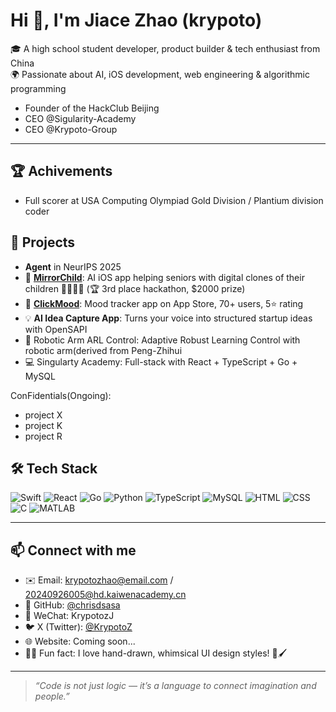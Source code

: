# Hi 👋, I'm Jiace Zhao (krypoto)

🎓 A high school student developer, product builder & tech enthusiast from China  
🌍 Passionate about AI, iOS development, web engineering & algorithmic programming

- Founder of the HackClub Beijing
- CEO @Sigularity-Academy
- CEO @Krypoto-Group
---

## 🏆 Achivements
- Full scorer at USA Computing Olympiad Gold Division / Plantium division coder

## 🚀 Projects

- **Agent** in NeurIPS 2025
- 🔧 [**MirrorChild**](https://github.com/jiacezhao/mirrorchild): AI iOS app helping seniors with digital clones of their children 👵🏻👨‍💻 (🏆 3rd place hackathon, $2000 prize)
- 📱 [**ClickMood**](https://apps.apple.com/app/id...): Mood tracker app on App Store, 70+ users, 5⭐ rating
- 💡 **AI Idea Capture App**: Turns your voice into structured startup ideas with OpenSAPI
- 🤖 Robotic Arm ARL Control: Adaptive Robust Learning Control with robotic arm(derived from Peng-Zhihui 
- 💻 Singularty Academy: Full-stack with React + TypeScript + Go + MySQL
  

ConFidentials(Ongoing):
  - project X
  - project K
  - project R



## 🛠️ Tech Stack

![Swift](https://img.shields.io/badge/-Swift-FA7343?logo=swift&logoColor=white)
![React](https://img.shields.io/badge/-React-61DAFB?logo=react&logoColor=black)
![Go](https://img.shields.io/badge/-Go-00ADD8?logo=go&logoColor=white)
![Python](https://img.shields.io/badge/-Python-3776AB?logo=python&logoColor=white)
![TypeScript](https://img.shields.io/badge/-TypeScript-3178C6?logo=typescript&logoColor=white)
![MySQL](https://img.shields.io/badge/-MySQL-4479A1?logo=mysql&logoColor=white)
![HTML](https://img.shields.io/badge/-HTML-E34F26?logo=html5&logoColor=white)
![CSS](https://img.shields.io/badge/-CSS-1572B6?logo=css3&logoColor=white)
![C](https://img.shields.io/badge/-C-00599C?logo=c&logoColor=white)
![MATLAB](https://img.shields.io/badge/-MATLAB-0076A8?logo=mathworks&logoColor=white)

---

## 📫 Connect with me

- ✉️ Email: krypotozhao@email.com  / 20240926005@hd.kaiwenacademy.cn
- 🐙 GitHub: [@chrisdsasa](https://github.com/chrisdsasa)  
- 💬 WeChat: KrypotozJ  
- 🐦 X (Twitter): [@KrypotoZ](https://x.com/KrypotoZ)  
- 🌐 Website: Coming soon...  
- 🧑‍🎨 Fun fact: I love hand-drawn, whimsical UI design styles! 🎨🖌️
---

> *“Code is not just logic — it’s a language to connect imagination and people.”*
